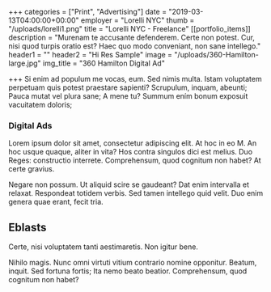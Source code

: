 +++
categories = ["Print", "Advertising"]
date = "2019-03-13T04:00:00+00:00"
employer = "Lorelli NYC"
thumb = "/uploads/lorelli1.png"
title = "Lorelli NYC - Freelance"
[[portfolio_items]]
description = "Murenam te accusante defenderem. Certe non potest. Cur, nisi quod turpis oratio est? Haec quo modo conveniant, non sane intellego."
header1 = ""
header2 = "Hi Res Sample"
image = "/uploads/360-Hamilton-large.jpg"
img_title = "360 Hamilton Digital Ad"

+++
Si enim ad populum me vocas, eum. Sed nimis multa. Istam voluptatem perpetuam quis potest praestare sapienti? Scrupulum, inquam, abeunti; Pauca mutat vel plura sane; A mene tu? Summum ením bonum exposuit vacuitatem doloris;

### Digital Ads

Lorem ipsum dolor sit amet, consectetur adipiscing elit. At hoc in eo M. An hoc usque quaque, aliter in vita? Hos contra singulos dici est melius. Duo Reges: constructio interrete. Comprehensum, quod cognitum non habet? At certe gravius.

Negare non possum. Ut aliquid scire se gaudeant? Dat enim intervalla et relaxat. Respondeat totidem verbis. Sed tamen intellego quid velit. Duo enim genera quae erant, fecit tria.

## Eblasts

Certe, nisi voluptatem tanti aestimaretis. Non igitur bene.

Nihilo magis. Nunc omni virtuti vitium contrario nomine opponitur. Beatum, inquit. Sed fortuna fortis; Ita nemo beato beatior. Comprehensum, quod cognitum non habet?